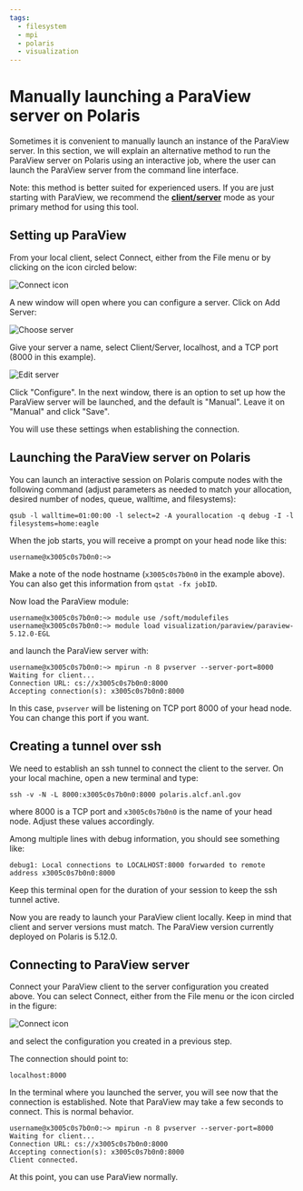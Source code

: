 ```yaml
---
tags:
  - filesystem
  - mpi
  - polaris
  - visualization
---
```


# Manually launching a ParaView server on Polaris

Sometimes it is convenient to manually launch an instance of the ParaView server. In this section, we will explain an alternative method to run the ParaView server on Polaris using an interactive job, where the user can launch the ParaView server from the command line interface.

Note: this method is better suited for experienced users. If you are just starting with ParaView, we recommend the [**client/server**](paraview.md) mode as your primary method for using this tool.

## Setting up ParaView 

From your local client, select Connect, either from the File menu or by clicking on the icon circled below:

![Connect icon](images/connect-icon.png) 

A new window will open where you can configure a server. Click on Add Server:

![Choose server](images/choose-server.png)

Give your server a name, select Client/Server, localhost, and a TCP port (8000 in this example).

![Edit server](images/edit-server.png)

Click "Configure". In the next window, there is an option to set up how the ParaView server will be launched, and the default is "Manual". Leave it on "Manual" and click "Save".

You will use these settings when establishing the connection.

## Launching the ParaView server on Polaris

You can launch an interactive session on Polaris compute nodes with the following command (adjust parameters as needed to match your allocation, desired number of nodes, queue, walltime, and filesystems):

```shell
qsub -l walltime=01:00:00 -l select=2 -A yourallocation -q debug -I -l filesystems=home:eagle
```

When the job starts, you will receive a prompt on your head node like this:

```
username@x3005c0s7b0n0:~>
```

Make a note of the node hostname (`x3005c0s7b0n0` in the example above). You can also get this information from `qstat -fx jobID`.

Now load the ParaView module:

```
username@x3005c0s7b0n0:~> module use /soft/modulefiles 
username@x3005c0s7b0n0:~> module load visualization/paraview/paraview-5.12.0-EGL
```

and launch the ParaView server with:

```
username@x3005c0s7b0n0:~> mpirun -n 8 pvserver --server-port=8000
Waiting for client...
Connection URL: cs://x3005c0s7b0n0:8000
Accepting connection(s): x3005c0s7b0n0:8000
```

In this case, `pvserver` will be listening on TCP port 8000 of your head node. You can change this port if you want.

## Creating a tunnel over ssh

We need to establish an ssh tunnel to connect the client to the server. On your local machine, open a new terminal and type:

```
ssh -v -N -L 8000:x3005c0s7b0n0:8000 polaris.alcf.anl.gov
```

where 8000 is a TCP port and `x3005c0s7b0n0` is the name of your head node. Adjust these values accordingly.

Among multiple lines with debug information, you should see something like:

```
debug1: Local connections to LOCALHOST:8000 forwarded to remote address x3005c0s7b0n0:8000
```

Keep this terminal open for the duration of your session to keep the ssh tunnel active.

Now you are ready to launch your ParaView client locally. Keep in mind that client and server versions must match. The ParaView version currently deployed on Polaris is 5.12.0.

## Connecting to ParaView server

Connect your ParaView client to the server configuration you created above. You can select Connect, either from the File menu or the icon circled in the figure:

![Connect icon](images/connect-icon.png)  

and select the configuration you created in a previous step.

The connection should point to:

```
localhost:8000
```

In the terminal where you launched the server, you will see now that the connection is established. Note that ParaView may take a few seconds to connect. This is normal behavior.

```
username@x3005c0s7b0n0:~> mpirun -n 8 pvserver --server-port=8000
Waiting for client...
Connection URL: cs://x3005c0s7b0n0:8000
Accepting connection(s): x3005c0s7b0n0:8000
Client connected.
```

At this point, you can use ParaView normally.